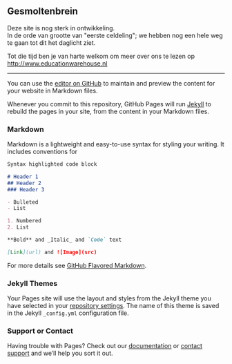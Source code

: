 ## Gesmoltenbrein

Deze site is nog sterk in ontwikkeling.  
In de orde van grootte van "eerste celdeling"; we hebben nog een hele weg te gaan tot dit het daglicht ziet. 

Tot die tijd ben je van harte welkom om meer over ons te lezen op http://www.educationwarehouse.nl 

--- 

You can use the [editor on GitHub](https://github.com/gesmoltenbrein/gesmoltenbrein/edit/master/README.md) to maintain and preview the content for your website in Markdown files.

Whenever you commit to this repository, GitHub Pages will run [Jekyll](https://jekyllrb.com/) to rebuild the pages in your site, from the content in your Markdown files.

### Markdown

Markdown is a lightweight and easy-to-use syntax for styling your writing. It includes conventions for

```markdown
Syntax highlighted code block

# Header 1
## Header 2
### Header 3

- Bulleted
- List

1. Numbered
2. List

**Bold** and _Italic_ and `Code` text

[Link](url) and ![Image](src)
```

For more details see [GitHub Flavored Markdown](https://guides.github.com/features/mastering-markdown/).

### Jekyll Themes

Your Pages site will use the layout and styles from the Jekyll theme you have selected in your [repository settings](https://github.com/gesmoltenbrein/gesmoltenbrein/settings). The name of this theme is saved in the Jekyll `_config.yml` configuration file.

### Support or Contact

Having trouble with Pages? Check out our [documentation](https://help.github.com/categories/github-pages-basics/) or [contact support](https://github.com/contact) and we’ll help you sort it out.
